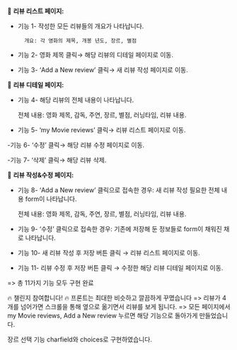📝 **리뷰 리스트 페이지:**

- 기능 1- 작성한 모든 리뷰들의 개요가 나타납니다.
    
        개요: 각 영화의 제목, 개봉 년도, 장르, 별점
    
- 기능 2- 영화 제목 클릭→ 해당 리뷰의 디테일 페이지로 이동.
        
- 기능 3- ‘Add a New review’ 클릭→ 새 리뷰 작성 페이지로 이동.
    

📝 **리뷰 디테일 페이지:** 

- 기능 4- 해당 리뷰의 전체 내용이 나타납니다.
    
    전체 내용: 영화 제목, 감독, 주연, 장르, 별점, 러닝타임, 리뷰 내용. 
    
- 기능 5- ‘my Movie reviews’ 클릭→  리뷰 리스트 페이지로 이동.
    
-기능 6- ‘수정’ 클릭→ 해당 리뷰 수정 페이지로 이동.
    
-기능 7- ‘삭제’ 클릭→ 해당 리뷰 삭제. 
    

📝 **리뷰 작성&수정 페이지:**

- 기능 8- ‘Add a New review’ 클릭으로 접속한 경우: 새 리뷰 작성 필요한 전체 내용 form이 나타납니다.
    
    전체 내용: 영화 제목, 감독, 주연, 장르, 별점, 러닝타임, 리뷰 내용. 
    
- 기능 9- ‘수정’ 클릭으로 접속한 경우: 기존에 저장해 둔 정보들로 form이 채워진 채로 나타납니다.
    
- 기능 10- 새 리뷰 작성 후 저장 버튼 클릭 → 리뷰 리스트 페이지로 이동.
    
- 기능 11- 리뷰 수정 후 저장 버튼 클릭 → 수정한 해당 리뷰 디테일 페이지로 이동.



=> 총 11가지 기능 모두 구현 완료


🔥 챌린지 참여합니다! 🔥
프론트는 최대한 비슷하고 깔끔하게 꾸몄습니다
    => 리뷰가 4개를 넘어가면 스크롤을 통해 옆으로 옮기면서 리뷰를 보게 됩니다.
    => 모든 페이지에서 my Movie reviews, Add a New review 누르면 해당 기능으로 돌아가게 만들었습니다.

장르 선택 기능 charfield와 choices로 구현하였습니다.
